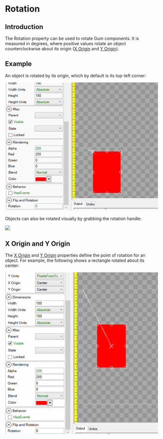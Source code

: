 # Rotation

## Introduction

The Rotation property can be used to rotate Gum components. It is measured in degrees, where positive values rotate an object counterclockwise about its origin ([X Origin](https://github.com/vchelaru/Gum/tree/8c293a405185cca0e819b810220de684b436daf9/docs/Gum%20Elements/General%20Properties/X%20Origin/README.md) and [Y Origin](https://github.com/vchelaru/Gum/tree/8c293a405185cca0e819b810220de684b436daf9/docs/Gum%20Elements/General%20Properties/Y%20Origin/README.md)).

## Example

An object is rotated by its origin, which by default is its top-left corner:

![](<../../.gitbook/assets/GumRotation (1).gif>)

Objects can also be rotated visually by grabbing the rotation handle:

![](<../../.gitbook/assets/14\_12 12 04.gif>)

## X Origin and Y Origin

The [X Origin](https://github.com/vchelaru/Gum/tree/8c293a405185cca0e819b810220de684b436daf9/docs/Gum%20Elements/General%20Properties/X%20Origin/README.md) and [Y Origin](https://github.com/vchelaru/Gum/tree/8c293a405185cca0e819b810220de684b436daf9/docs/Gum%20Elements/General%20Properties/Y%20Origin/README.md) properties define the point of rotation for an object. For example, the following shows a rectangle rotated about its center:

![](<../../.gitbook/assets/RotateByCenter (1).gif>)
